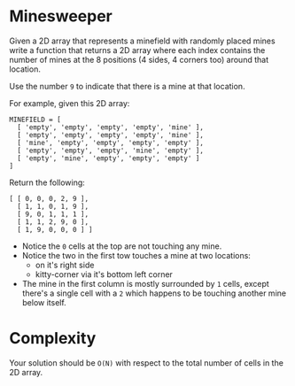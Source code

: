 # Minesweeper
Given a 2D array that represents a minefield with randomly placed mines write
a function that returns a 2D array where each index contains the number of
mines at the 8 positions (4 sides, 4 corners too) around that location.

Use the number `9` to indicate that there is a mine at that location.

For example, given this 2D array:

```
MINEFIELD = [
  [ 'empty', 'empty', 'empty', 'empty', 'mine' ],
  [ 'empty', 'empty', 'empty', 'empty', 'mine' ],
  [ 'mine', 'empty', 'empty', 'empty', 'empty' ],
  [ 'empty', 'empty', 'empty', 'mine', 'empty' ],
  [ 'empty', 'mine', 'empty', 'empty', 'empty' ]
]
```

Return the following:

```
[ [ 0, 0, 0, 2, 9 ],
  [ 1, 1, 0, 1, 9 ],
  [ 9, 0, 1, 1, 1 ],
  [ 1, 1, 2, 9, 0 ],
  [ 1, 9, 0, 0, 0 ] ]
```

* Notice the `0` cells at the top are not touching any mine.
* Notice the two in the first tow touches a mine at two locations:
  * on it's right side
  * kitty-corner via it's bottom left corner
* The mine in the first column is mostly surrounded by `1` cells,
  except there's a single cell with a `2` which happens to be touching
  another mine below itself.

# Complexity
Your solution should be `O(N)` with respect to the total number of cells in
the 2D array.

